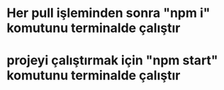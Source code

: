 # Her pull işleminden sonra "npm i" komutunu terminalde çalıştır
# projeyi çalıştırmak için "npm start" komutunu terminalde çalıştır
# 
